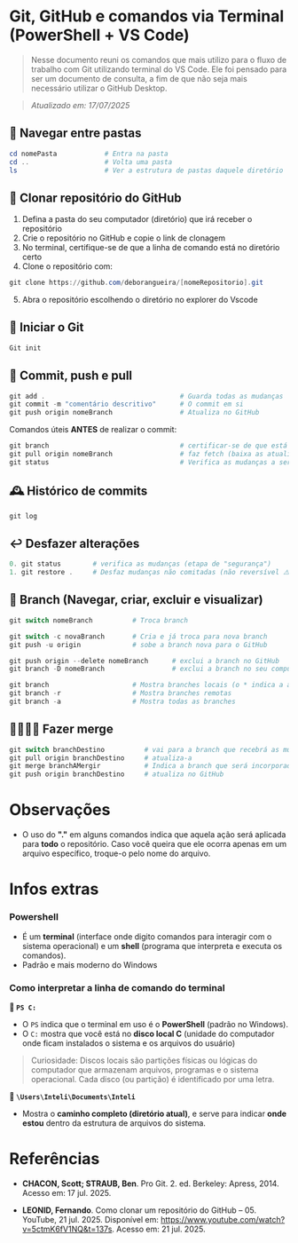# Git, GitHub e comandos via Terminal (PowerShell + VS Code)

> Nesse documento reuni os comandos que mais utilizo para o fluxo de trabalho com Git utilizando terminal do VS Code. Ele foi pensado para ser um documento de consulta, a fim de que não seja mais necessário utilizar o GitHub Desktop.  

> _Atualizado em: 17/07/2025_

## 📁 Navegar entre pastas

```powershell
cd nomePasta            # Entra na pasta
cd ..                   # Volta uma pasta
ls                      # Ver a estrutura de pastas daquele diretório
```

## 🔗 Clonar repositório do GitHub

1. Defina a pasta do seu computador (diretório) que irá receber o repositório
2. Crie o repositório no GitHub e copie o link de clonagem
3. No terminal, certifique-se de que a linha de comando está no diretório certo  
4. Clone o repositório com:

```powershell
git clone https://github.com/deborangueira/[nomeRepositorio].git
```

5. Abra o repositório escolhendo o diretório no explorer do Vscode

## 👾 Iniciar o Git

```powershell
Git init
```

## 🚀 Commit, push e pull 

```powershell
git add .                                  # Guarda todas as mudanças
git commit -m "comentário descritivo"      # O commit em si
git push origin nomeBranch                 # Atualiza no GitHub
```

Comandos úteis **ANTES** de realizar o commit:
```powershell
git branch                                 # certificar-se de que está na branch certa
git pull origin nomeBranch                 # faz fetch (baixa as atualizações do remoto) + merge (aplica as atualizações)
git status                                 # Verifica as mudanças a serem commitadas
```


## 🕰️ Histórico de commits

```powershell
git log
```

## ↩️ Desfazer alterações

```powershell
0. git status        # verifica as mudanças (etapa de "segurança")
1. git restore .     # Desfaz mudanças não comitadas (não reversível ⚠️)
```

## 🌿 Branch (Navegar, criar, excluir e visualizar)

```powershell
git switch nomeBranch          # Troca branch 

git switch -c novaBranch       # Cria e já troca para nova branch
git push -u origin             # sobe a branch nova para o GitHub

git push origin --delete nomeBranch      # exclui a branch no GitHub
git branch -D nomeBranch                 # exclui a branch no seu computador

git branch                     # Mostra branches locais (o * indica a atual)
git branch -r                  # Mostra branches remotas
git branch -a                  # Mostra todas as branches
```

## 🫱🏼‍🫲🏼 Fazer merge

```powershell
git switch branchDestino          # vai para a branch que recebrá as mudanças
git pull origin branchDestino     # atualiza-a
git merge branchAMergir           # Indica a branch que será incorporada e realiza-se o merge em si
git push origin branchDestino     # atualiza no GitHub
```
  
# Observações

- O uso do **"."** em alguns comandos indica que aquela ação será aplicada para **todo** o repositório. Caso você queira que ele ocorra apenas em um arquivo específico, troque-o pelo nome do arquivo.
  
# Infos extras

### Powershell

- É um **terminal** (interface onde digito comandos para interagir com o sistema operacional) e um **shell** (programa que interpreta e executa os comandos).
- Padrão e mais moderno do Windows

### Como interpretar a linha de comando do terminal

**🔹 `PS C:`**

- O `PS` indica que o terminal em uso é o **PowerShell** (padrão no Windows).
- O `C:` mostra que você está no **disco local C** (unidade do computador onde ficam instalados o sistema e os arquivos do usuário)  

> Curiosidade: Discos locais são partições físicas ou lógicas do computador que armazenam arquivos, programas e o sistema operacional. Cada disco (ou partição) é identificado por uma letra.  


**🔹 `\Users\Inteli\Documents\Inteli`**

- Mostra o **caminho completo (diretório atual)**, e serve para indicar **onde estou** dentro da estrutura de arquivos do sistema.  

# Referências

- **CHACON, Scott; STRAUB, Ben**. Pro Git. 2. ed. Berkeley: Apress, 2014. Acesso em: 17 jul. 2025.

- **LEONID, Fernando**. Como clonar um repositório do GitHub – 05. YouTube, 21 jul. 2025. Disponível em: https://www.youtube.com/watch?v=5ctmK6fV1NQ&t=137s. Acesso em: 21 jul. 2025.
